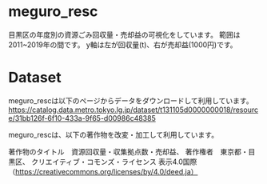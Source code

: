 # meguro_resc
目黒区の年度別の資源ごみ回収量・売却益の可視化をしています。
範囲は2011~2019年の間です。
y軸は左が回収量(t)、右が売却益(1000円)です。

# Dataset
meguro_rescは以下のページからデータをダウンロードして利用しています。
https://catalog.data.metro.tokyo.lg.jp/dataset/t131105d0000000018/resource/31bb126f-6f10-433a-9f65-d00986c48385

meguro_rescは、以下の著作物を改変・加工して利用しています。

著作物のタイトル　資源回収量・収集拠点数・売却益、
著作権者　東京都・目黒区、
クリエイティブ・コモンズ・ライセンス 表示4.0国際（https://creativecommons.org/licenses/by/4.0/deed.ja）





